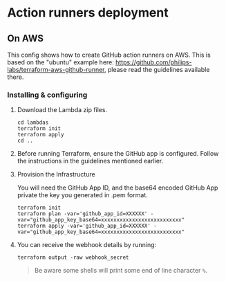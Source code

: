 # Action runners deployment

## On AWS

This config shows how to create GitHub action runners on AWS. This is based on
the "ubuntu" example here:
https://github.com/philips-labs/terraform-aws-github-runner, please read the
guidelines available there.

### Installing & configuring

1. Download the Lambda zip files.

   ```console
   cd lambdas
   terraform init
   terraform apply
   cd ..
   ```

2. Before running Terraform, ensure the GitHub app is configured. Follow the
   instructions in the guidelines mentioned earlier.

3. Provision the Infrastructure

   You will need the GitHub App ID, and the base64 encoded GitHub App private
   the key you generated in .pem format.

   ```console
   terraform init
   terraform plan -var='github_app_id=XXXXXX' -var="github_app_key_base64=xxxxxxxxxxxxxxxxxxxxxxxxxx"
   terraform apply -var='github_app_id=XXXXXX' -var="github_app_key_base64=xxxxxxxxxxxxxxxxxxxxxxxxxx"
   ```

4. You can receive the webhook details by running:

   ```console
   terraform output -raw webhook_secret
   ```

   > Be aware some shells will print some end of line character `%`.
